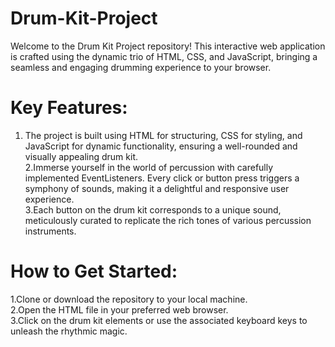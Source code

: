  # Drum-Kit-Project
Welcome to the Drum Kit Project repository! This interactive web application is crafted using the dynamic trio of HTML, CSS, and JavaScript, bringing a seamless and engaging drumming experience to your browser.
# Key Features:
1. The project is built using HTML for structuring, CSS for styling, and JavaScript for dynamic functionality, ensuring a well-rounded and visually appealing drum kit.</br>
2.Immerse yourself in the world of percussion with carefully implemented EventListeners. Every click or button press triggers a symphony of sounds, making it a delightful and responsive user experience.</br>
3.Each button on the drum kit corresponds to a unique sound, meticulously curated to replicate the rich tones of various percussion instruments.</br>

# How to Get Started:
  1.Clone or download the repository to your local machine.</br>
  2.Open the HTML file in your preferred web browser.</br>
  3.Click on the drum kit elements or use the associated keyboard keys to unleash the rhythmic magic.   
     
              
            
           
                           
                        
          
                              
                 
    
